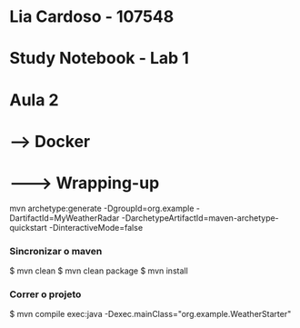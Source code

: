 # Lia Cardoso - 107548
# Study Notebook - Lab 1
# 
# Aula 2
# --> Docker
# ---> Wrapping-up

mvn archetype:generate -DgroupId=org.example -DartifactId=MyWeatherRadar -DarchetypeArtifactId=maven-archetype-quickstart -DinteractiveMode=false


### Sincronizar o maven

$ mvn clean
$ mvn clean package
$ mvn install


### Correr o projeto

$ mvn compile exec:java -Dexec.mainClass="org.example.WeatherStarter"
